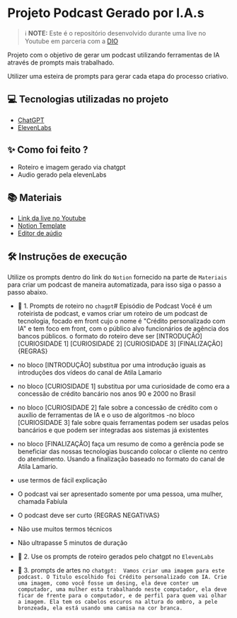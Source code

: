 


# Projeto Podcast Gerado por I.A.s


 > ℹ️ **NOTE:** Este é o repositório desenvolvido durante uma live no Youtube em parceria com a [DIO](https://dio.me)

Projeto com o objetivo de gerar um podcast utilizando ferramentas de IA através de prompts mais trabalhado.

Utilizer uma esteira de prompts para gerar cada etapa do processo criativo.

## 💻 Tecnologias utilizadas no projeto

- [ChatGPT](https://chat.openai.com/) 
- [ElevenLabs](https://beta.elevenlabs.io/)


## ✨ Como foi feito ?

- Roteiro e imagem gerado via chatgpt
- Audio gerado pela elevenLabs

## 📚 Materiais

- [Link da live no Youtube](https://www.youtube.com)
- [Notion Template](https://helpful-jump-17b.notion.site/PAS-Podcast-AI-Studio-210489e15d7a4a73b743bb159e45d06f?pvs=4)
- [Editor de aúdio](https://www.capcut.com/editor?from_page=landing_page&__action_from=picture_V%C3%ADdeos%20profissionais%20em%20minutos,%20n%C3%A3o%20em%20horas.)


## 🛠️ Instruções de execução

Utilize os prompts dentro do link do `Notion` fornecido na parte de `Materiais` para criar um podcast de maneira automatizada, para isso siga o passo a passo abaixo.

- 🤖 1. Prompts de roteiro no `chagpt`# Episódio de Podcast 
Você é um roteirista de podcast, e vamos criar um roteiro de um podcast de tecnologia, focado em front cujo o nome é "Crédito personalizado com IA" e tem foco em front, com o público alvo funcionários de agência dos bancos públicos.
o formato do roteiro deve ser 
[INTRODUÇÃO] 
[CURIOSIDADE 1] 
[CURIOSIDADE 2] 
[CURIOSIDADE 3] 
[FINALIZAÇÃO] 
{REGRAS} 
- no bloco [INTRODUÇÃO] substitua por uma introdução iguais as introduções dos vídeos do canal de Atila Lamario 
- no bloco [CURIOSIDADE 1] substitua por uma curiosidade de como era a concessão de crédito bancário nos anos 90 e 2000 no Brasil
- no bloco [CURIOSIDADE 2] fale sobre a concessão de crédito com o auxílio de ferramentas de IA e o uso de algoritmos
-no bloco [CURIOSIDADE 3] fale sobre quais ferramentas podem ser usadas pelos bancários e que podem ser integradas aos sistemas já existentes
- no bloco [FINALIZAÇÃO] faça um resumo de como a gerência pode se beneficiar das nossas tecnologias buscando colocar o cliente no centro do atendimento. Usando a finalização baseado no formato do canal de Atila Lamario.
- use termos de fácil explicação 
- O podcast vai ser apresentado somente por uma pessoa, uma mulher, chamada Fabíula
- O podcast deve ser curto 
{REGRAS NEGATIVAS} 
- Não use muitos termos técnicos 
- Não ultrapasse 5 minutos de duração

- 🤖 2. Use os prompts de roteiro gerados pelo chatgpt no  `ElevenLabs`
- 🤖 3. prompts de artes no `chatgpt:  Vamos criar uma imagem para este podcast. O Titulo escolhido foi Crédito personalizado com IA. Crie uma imagem, como você fosse um desing, ela deve conter um computador, uma mulher esta trabalhando neste computador, ela deve ficar de frente para o computador, e de perfil para quem vai olhar a imagem. Ela tem os cabelos escuros na altura do ombro, a pele bronzeada, ela está usando uma camisa na cor branca.`


  

